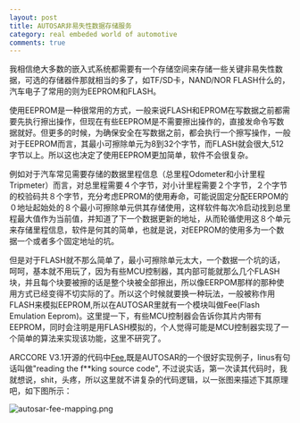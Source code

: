 ```yaml
---
layout: post
title: AUTOSAR非易失性数据存储服务
category: real embeded world of automotive
comments: true
---
```


我相信绝大多数的嵌入式系统都需要有一个存储空间来存储一些关键非易失性数据，可选的存储器件那就相当的多了，如TF/SD卡，NAND/NOR FLASH什么的，汽车电子了常用的则为EEPROM和FLASH。

使用EEPROM是一种很常用的方式，一般来说FLASH和EPROM在写数据之前都需要先执行擦出操作，但现在有些EEPROM是不需要擦出操作的，直接发命令写数据就好。但更多的时候，为确保安全在写数据之前，都会执行一个擦写操作，一般对于EEPROM而言，其最小可擦除单元为8到32个字节，而FLASH就会很大,512字节以上。所以这也决定了使用EEPROM更加简单，软件不会很复杂。

例如对于汽车常见需要存储的数据里程信息（总里程Odometer和小计里程Tripmeter）而言，对总里程需要４个字节，对小计里程需要２个字节，２个字节的校验码共８个字节，充分考虑EPROM的使用寿命，可能说固定分配EERPOM的０地址起始处的８个最小可擦除单元供其存储使用，这样软件每次冷启动找到总里程最大值作为当前值，并知道了下一个数据更新的地址，从而轮循使用这８个单元来存储里程信息，软件是何其的简单，也就是说，对EEPROM的使用多为一个数据一个或者多个固定地址的坑。


但是对于FLASH就不那么简单了，最小可擦除单元太大，一个数据一个坑的话，呵呵，基本就不用玩了，因为有些MCU控制器，其内部可能就那么几个FLASH块，并且每个块要被擦的话是整个块被全部擦出，所以像EERPOM那样的那种使用方式已经变得不切实际的了。所以这个时候就要换一种玩法，一般被称作用FLASH来模拟EEPROM,所以在AUTOSAR里就有一个模块叫做Fee(Flash Emulation Eeprom)。这里提一下，有些MCU控制器会告诉你其片内带有EEPROM，同时会注明是用FLASH模拟的，个人觉得可能是MCU控制器实现了一个简单的算法来实现该功能，这里不研究了。

ARCCORE V3.1开源的代码中[Fee](https://github.com/parai/as/blob/master/com/as.infrastructure/memory/Fee/Fee.c),既是AUTOSAR的一个很好实现例子，linus有句话叫做"reading the f**king source code", 不过说实话，第一次读其代码时，我就想说，shit，头疼，所以这里就不讲复杂的代码逻辑，以一张图来描述下其原理吧，如下图所示：

![autosar-fee-mapping.png](/as/images/rewoa/autosar-fee-mapping.png)
